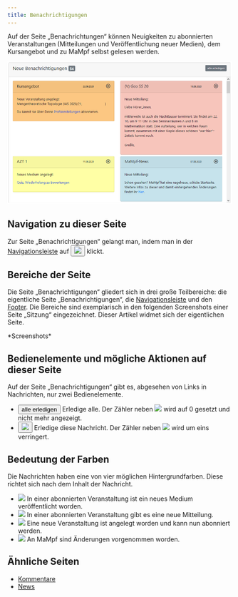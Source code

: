 ```yaml
---
title: Benachrichtigungen
---
```

Auf der Seite „Benachrichtungen“ können Neuigkeiten zu abonnierten Veranstaltungen (Mitteilungen und Veröffentlichung neuer Medien), dem Kursangebot und zu MaMpf selbst gelesen werden.

![](/img/Benachrichtigungen_vier_Farben_anonymisiert.png)

## Navigation zu dieser Seite
Zur Seite „Benachrichtigungen“ gelangt man, indem man in der [Navigationsleiste](nav-bar.md) auf <button name="button"><img src="https://media.githubusercontent.com/media/MaMpf-HD/mampf/docs/docs/static/img/bell-regular.png" height="12"/></button> klickt.

## Bereiche der Seite
Die Seite „Benachrichtigungen“ gliedert sich in drei große Teilbereiche: die eigentliche Seite „Benachrichtigungen“, die [Navigationsleiste](nav-bar.md) und den [Footer](footer.md). Die Bereiche sind exemplarisch in den folgenden Screenshots einer Seite „Sitzung“ eingezeichnet. Dieser Artikel widmet sich der eigentlichen Seite.

\*Screenshots\*

## Bedienelemente und mögliche Aktionen auf dieser Seite
Auf der Seite „Benachrichtigungen“ gibt es, abgesehen von Links in Nachrichten, nur zwei Bedienelemente.

* <button name="button">alle erledigen</button> Erledige alle. Der Zähler neben <img src="https://media.githubusercontent.com/media/MaMpf-HD/mampf/docs/docs/static/img/bell-regular.png" height="12"/> wird auf 0 gesetzt und nicht mehr angezeigt.
* <button name="button"><img src="https://media.githubusercontent.com/media/MaMpf-HD/mampf/docs/docs/static/img/times-circle.png" height="12"/></button> Erledige diese Nachricht. Der Zähler neben <img src="https://media.githubusercontent.com/media/MaMpf-HD/mampf/docs/docs/static/img/bell-regular.png" height="12"/> wird um eins verringert.

## Bedeutung der Farben
Die Nachrichten haben eine von vier möglichen Hintergrundfarben. Diese richtet sich nach dem Inhalt der Nachricht.

* <img src="https://media.githubusercontent.com/media/MaMpf-HD/mampf/docs/docs/static/img/not_yellow.png" height="12"/> In einer abonnierten Veranstaltung ist ein neues Medium veröffentlicht worden.
* <img src="https://media.githubusercontent.com/media/MaMpf-HD/mampf/docs/docs/static/img/not_red.png" height="12"/> In einer abonnierten Veranstaltung gibt es eine neue Mitteilung.
* <img src="https://media.githubusercontent.com/media/MaMpf-HD/mampf/docs/docs/static/img/not_orange.png" height="12"/> Eine neue Veranstaltung ist angelegt worden und kann nun abonniert werden.
* <img src="https://media.githubusercontent.com/media/MaMpf-HD/mampf/docs/docs/static/img/not_blue.png" height="12"/> An MaMpf sind Änderungen vorgenommen worden.

## Ähnliche Seiten
* [Kommentare](comments.md)
* [News](news.md)

